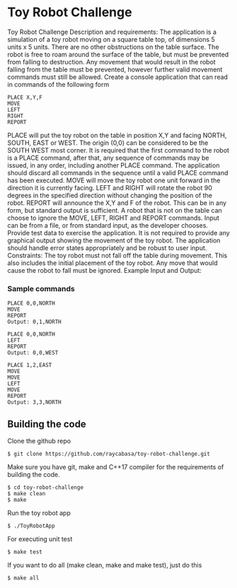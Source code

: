 # Toy Robot Challenge
Toy Robot Challenge Description and requirements: The application is a simulation of a toy robot moving on a square table top, of dimensions 5 units x 5 units. There are no other obstructions on the table surface. The robot is free to roam around the surface of the table, but must be prevented from falling to destruction. Any movement that would result in the robot falling from the table must be prevented, however further valid movement commands must still be allowed. Create a console application that can read in commands of the following form
```
PLACE X,Y,F 
MOVE 
LEFT 
RIGHT 
REPORT
```
PLACE will put the toy robot on the table in position X,Y and facing NORTH, SOUTH, EAST or WEST. The origin (0,0) can be considered to be the SOUTH WEST most corner. It is required that the first command to the robot is a PLACE command, after that, any sequence of commands may be issued, in any order, including another PLACE command. The application should discard all commands in the sequence until a valid PLACE command has been executed. MOVE will move the toy robot one unit forward in the direction it is currently facing. LEFT and RIGHT will rotate the robot 90 degrees in the specified direction without changing the position of the robot. REPORT will announce the X,Y and F of the robot. This can be in any form, but standard output is sufficient. A robot that is not on the table can choose to ignore the MOVE, LEFT, RIGHT and REPORT commands. Input can be from a file, or from standard input, as the developer chooses. Provide test data to exercise the application. It is not required to provide any graphical output showing the movement of the toy robot. The application should handle error states appropriately and be robust to user input. Constraints: The toy robot must not fall off the table during movement. This also includes the initial placement of the toy robot. Any move that would cause the robot to fall must be ignored. Example Input and Output:

### Sample commands
```
PLACE 0,0,NORTH 
MOVE 
REPORT 
Output: 0,1,NORTH 

PLACE 0,0,NORTH 
LEFT 
REPORT 
Output: 0,0,WEST 

PLACE 1,2,EAST 
MOVE 
MOVE 
LEFT 
MOVE 
REPORT 
Output: 3,3,NORTH
```
## Building the code
Clone the github repo
```
$ git clone https://github.com/raycabasa/toy-robot-challenge.git
```
Make sure you have git, make and C++17 compiler for the requirements of building the code.
```
$ cd toy-robot-challenge
$ make clean
$ make
```
Run the toy robot app
```
$ ./ToyRobotApp
```
For executing unit test
```
$ make test
```
If you want to do all (make clean, make and make test), just do this
```
$ make all
```
